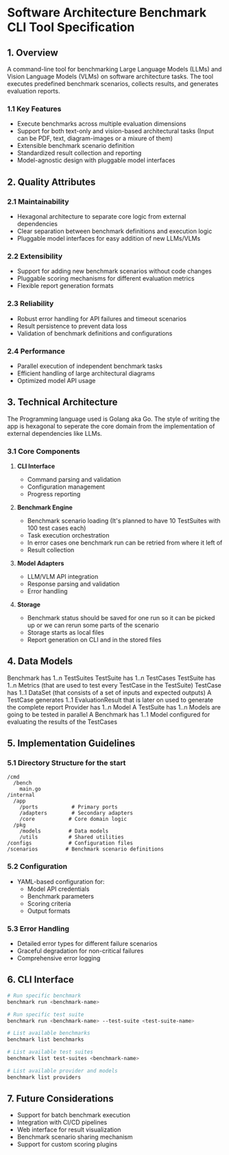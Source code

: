 # Software Architecture Benchmark CLI Tool Specification

## 1. Overview
A command-line tool for benchmarking Large Language Models (LLMs) and Vision Language Models (VLMs) on software architecture tasks. The tool executes predefined benchmark scenarios, collects results, and generates evaluation reports.

### 1.1 Key Features
- Execute benchmarks across multiple evaluation dimensions
- Support for both text-only and vision-based architectural tasks (Input can be PDF, text, diagram-images or a mixure of them)
- Extensible benchmark scenario definition
- Standardized result collection and reporting
- Model-agnostic design with pluggable model interfaces

## 2. Quality Attributes

### 2.1 Maintainability
- Hexagonal architecture to separate core logic from external dependencies
- Clear separation between benchmark definitions and execution logic
- Pluggable model interfaces for easy addition of new LLMs/VLMs

### 2.2 Extensibility
- Support for adding new benchmark scenarios without code changes
- Pluggable scoring mechanisms for different evaluation metrics
- Flexible report generation formats

### 2.3 Reliability
- Robust error handling for API failures and timeout scenarios
- Result persistence to prevent data loss
- Validation of benchmark definitions and configurations

### 2.4 Performance
- Parallel execution of independent benchmark tasks
- Efficient handling of large architectural diagrams
- Optimized model API usage

## 3. Technical Architecture

The Programming language used is Golang aka Go. The style of writing the app is hexagonal to seperate the core domain from the implementation of external dependencies like LLMs.

### 3.1 Core Components
1. **CLI Interface**
   - Command parsing and validation
   - Configuration management
   - Progress reporting

2. **Benchmark Engine**
   - Benchmark scenario loading (It's planned to have 10 TestSuites with 100 test cases each)
   - Task execution orchestration
   - In error cases one benchmark run can be retried from where it left of
   - Result collection

3. **Model Adapters**
   - LLM/VLM API integration
   - Response parsing and validation
   - Error handling

4. **Storage**
   - Benchmark status should be saved for one run so it can be picked up or we can rerun some parts of the scenario
   - Storage starts as local files
   - Report generation on CLI and in the stored files

## 4. Data Models

Benchmark has 1..n TestSuites
TestSuite has 1..n TestCases
TestSuite has 1..n Metrics (that are used to test every TestCase in the TestSuite)
TestCase has 1..1 DataSet (that consists of a set of inputs and expected outputs)
A TestCase generates 1..1 EvaluationResult that is later on used to generate the complete report
Provider has 1..n Model
A TestSuite has 1..n Models are going to be tested in parallel
A Benchmark has 1..1 Model configured for evaluating the results of the TestCases

## 5. Implementation Guidelines

### 5.1 Directory Structure for the start
```
/cmd
  /bench
    main.go
/internal
  /app
    /ports           # Primary ports
    /adapters        # Secondary adapters
    /core           # Core domain logic
  /pkg
    /models         # Data models
    /utils          # Shared utilities
/configs            # Configuration files
/scenarios         # Benchmark scenario definitions
```

### 5.2 Configuration
- YAML-based configuration for:
  - Model API credentials
  - Benchmark parameters
  - Scoring criteria
  - Output formats

### 5.3 Error Handling
- Detailed error types for different failure scenarios
- Graceful degradation for non-critical failures
- Comprehensive error logging

## 6. CLI Interface

```bash
# Run specific benchmark
benchmark run <benchmark-name>

# Run specific test suite
benchmark run <benchmark-name> --test-suite <test-suite-name>

# List available benchmarks
benchmark list benchmarks

# List available test suites
benchmark list test-suites <benchmark-name>

# List available provider and models
benchmark list providers
```

## 7. Future Considerations
- Support for batch benchmark execution
- Integration with CI/CD pipelines
- Web interface for result visualization
- Benchmark scenario sharing mechanism
- Support for custom scoring plugins